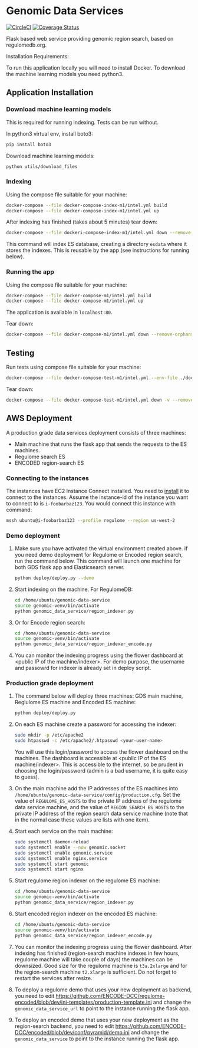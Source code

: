 # Genomic Data Services

[![CircleCI](https://circleci.com/gh/ENCODE-DCC/genomic-data-service/tree/dev.svg?style=svg)](https://circleci.com/gh/ENCODE-DCC/genomic-data-service/tree/dev)
[![Coverage Status](https://coveralls.io/repos/github/ENCODE-DCC/genomic-data-service/badge.svg?branch=dev&kill_cache=1)](https://coveralls.io/github/ENCODE-DCC/genomic-data-service?branch=dev)

Flask based web service providing genomic region search, based on regulomedb.org.

Installation Requirements:

To run this application locally you will need to install Docker. To download the machine learning models you need python3.

## Application Installation

### Download machine learning models

This is required for running indexing. Tests can be run without.

In python3 virtual env, install boto3:

```bash
pip install boto3
```

Download machine learning models:

```bash
python utils/download_files
```

### Indexing

Using the compose file suitable for your machine:

```bash
docker-compose --file docker-compose-index-m1/intel.yml build
docker-compose --file docker-compose-index-m1/intel.yml up
```

After indexing has finished (takes about 5 minutes) tear down:

```bash
docker-compose --file dockeri-compose-index-m1/intel.yml down --remove-orphans
```

This command will index ES database, creating a directory `esdata` where it stores the indexes. This is reusable by the app (see instructions for running below).

### Running the app

Using the compose file suitable for your machine:

```bash
docker-compose --file docker-compose-m1/intel.yml build
docker-compose --file docker-compose-m1/intel.yml up
```

The application is available in `localhost:80`.

Tear down:

```bash
docker-compose --file docker-compose-m1/intel.yml down --remove-orphans
```

## Testing

Run tests using compose file suitable for your machine:

```bash
docker-compose --file docker-compose-test-m1/intel.yml --env-file ./docker_compose/test.env up --build
```

Tear down:

```bash
docker-compose --file docker-compose-test-m1/intel.yml down -v --remove-orphans
```

## AWS Deployment

A production grade data services deployment consists of three machines:

* Main machine that runs the flask app that sends the requests to the ES machines.
* Regulome search ES
* ENCODED region-search ES

### Connecting to the instances

The instances have EC2 Instance Connect installed. You need to [install](https://docs.aws.amazon.com/AWSEC2/latest/UserGuide/ec2-instance-connect-set-up.html) it to connect to the instances. Assume the instance-id of the instance you want to connect to is `i-foobarbaz123`. You would connect this instance with command:

```bash
mssh ubuntu@i-foobarbaz123 --profile regulome --region us-west-2
```

### Demo deployment

1. Make sure you have activated the virtual environment created above. if you need demo deployment for Regulome or Encoded region search, run the command below. This command will launch one machine for both GDS flask app and Elasticsearch server.

    ```bash
    python deploy/deploy.py --demo
    ```

2. Start indexing on the machine. For RegulomeDB:

    ```bash
    cd /home/ubuntu/genomic-data-service
    source genomic-venv/bin/activate
    python genomic_data_service/region_indexer.py

3. Or for Encode region search:

    ```bash
    cd /home/ubuntu/genomic-data-service
    source genomic-venv/bin/activate
    python genomic_data_service/region_indexer_encode.py

4. You can monitor the indexing progress using the flower dashboard at \<public IP of the machine/indexer>. For demo purpose, the username and passowrd for indexer is already set in deploy script.

### Production grade deployment

1. The command below will deploy three machines: GDS main machine, Reglulome ES machine and Encoded ES machine:

    ```bash
    python deploy/deploy.py
    ```

2. On each ES machine create a password for accessing the indexer:

    ```bash
    sudo mkdir -p /etc/apache2
    sudo htpasswd -c /etc/apache2/.htpasswd <your-user-name>
    ```

   You will use this login/password to access the flower dashboard on the machines. The dashboard is accessible at \<public IP of the ES machine/indexer>. This is accessible to the internet, so be prudent in choosing the login/password (admin is a bad username, it is quite easy to guess).

3. On the main machine add the IP addresses of the ES machines into `/home/ubuntu/genomic-data-service/config/production.cfg`. Set the value of `REGULOME_ES_HOSTS` to the private IP address of the regulome data service machine, and the value of `REGION_SEARCH_ES_HOSTS` to the private IP address of the region search data service machine (note that in the normal case these values are lists with one item).

4. Start each service on the main machine:

    ```bash
    sudo systemctl daemon-reload
    sudo systemctl enable --now genomic.socket
    sudo systemctl enable genomic.service
    sudo systemctl enable nginx.service
    sudo systemctl start genomic
    sudo systemctl start nginx
    ```

5. Start regulome region indexer on the regulome ES machine:

    ```bash
    cd /home/ubuntu/genomic-data-service
    source genomic-venv/bin/activate
    python genomic_data_service/region_indexer.py
    ```

6. Start encoded region indexer on the encoded ES machine:

    ```bash
    cd /home/ubuntu/genomic-data-service
    source genomic-venv/bin/activate
    python genomic_data_service/region_indexer_encode.py
    ```

7. You can monitor the indexing progress using the flower dashboard. After indexing has finished (region-search machine indexes in few hours, regulome machine will take couple of days) the machines can be downsized. Good size for the regulome machine is `t3a.2xlarge` and for the region-search machine `t2.xlarge` is sufficient. Do not forget to restart the services after resize.

8. To deploy a regulome demo that uses your new deployment as backend, you need to edit <https://github.com/ENCODE-DCC/regulome-encoded/blob/dev/ini-templates/production-template.ini> and change the `genomic_data_service_url` to point to the instance running the flask app.

9. To deploy an encoded demo that uses your new deployment as the region-search backend, you need to edit <https://github.com/ENCODE-DCC/encoded/blob/dev/conf/pyramid/demo.ini> and change the `genomic_data_service` to point to the instance running the flask app.
